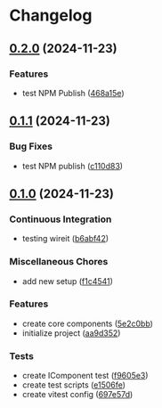 # Changelog

## [0.2.0](https://github.com/figx-io/figx-io/compare/core-v0.1.1...core-v0.2.0) (2024-11-23)


### Features

* test NPM Publish ([468a15e](https://github.com/figx-io/figx-io/commit/468a15e02a19e2bdbbed75735997c300dca50185))

## [0.1.1](https://github.com/figx-io/figx-io/compare/core-v0.1.0...core-v0.1.1) (2024-11-23)


### Bug Fixes

* test NPM publish ([c110d83](https://github.com/figx-io/figx-io/commit/c110d838b0b9361d772fba2c593bb97c1023812e))

## [0.1.0](https://github.com/figx-io/figx-io/compare/core-v0.0.1...core-v0.1.0) (2024-11-23)


### Continuous Integration

* testing wireit ([b6abf42](https://github.com/figx-io/figx-io/commit/b6abf42ba9ffe50929f6cf3f9580f10842a0205a))


### Miscellaneous Chores

* add new setup ([f1c4541](https://github.com/figx-io/figx-io/commit/f1c4541966f5ebb4e26be926d91baeef991d7065))


### Features

* create core components ([5e2c0bb](https://github.com/figx-io/figx-io/commit/5e2c0bbd0b458bddeb23223beadf59d98795c493))
* initialize project ([aa9d352](https://github.com/figx-io/figx-io/commit/aa9d3526d2d9dc275e908c13e64eea6f76a7d4c7))


### Tests

* create IComponent test ([f9605e3](https://github.com/figx-io/figx-io/commit/f9605e313679c41f7f9269312aae749c17d926a8))
* create test scripts ([e1506fe](https://github.com/figx-io/figx-io/commit/e1506feb6493b307656b56a2714a93d26edb6f52))
* create vitest config ([697e57d](https://github.com/figx-io/figx-io/commit/697e57da482798638bcca5ab1b0ff5d7bcdf9f83))
